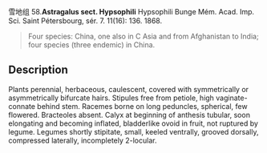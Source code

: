 雪地组
58.**Astragalus sect. Hypsophili** Hypsophili Bunge Mém. Acad. Imp. Sci. Saint Pétersbourg, sér. 7. 11(16): 136. 1868.

> Four species: China, one also in C Asia and from Afghanistan to India; four species (three endemic) in China.


## Description
Plants perennial, herbaceous, caulescent, covered with symmetrically or asymmetrically bifurcate hairs. Stipules free from petiole, high vaginate-connate behind stem. Racemes borne on long peduncles, spherical, few flowered. Bracteoles absent. Calyx at beginning of anthesis tubular, soon elongating and becoming inflated, bladderlike ovoid in fruit, not ruptured by legume. Legumes shortly stipitate, small, keeled ventrally, grooved dorsally, compressed laterally, incompletely 2-locular.


